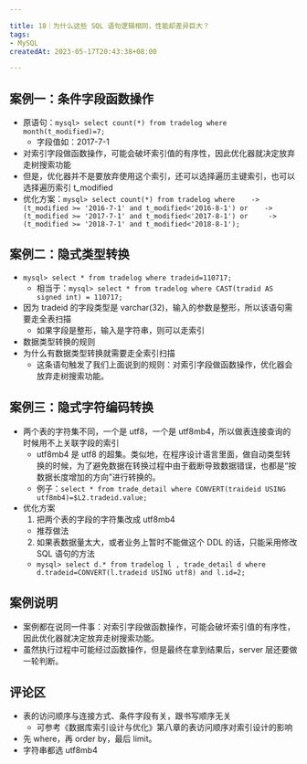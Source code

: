 ```yaml
---

title: 18｜为什么这些 SQL 语句逻辑相同，性能却差异巨大？
tags:
- MySQL
createdAt: 2023-05-17T20:43:38+08:00

---
```


## 案例一：条件字段函数操作

- 原语句：`mysql> select count(*) from tradelog where month(t_modified)=7;`
  - 字段值如：2017-7-1
- 对索引字段做函数操作，可能会破坏索引值的有序性，因此优化器就决定放弃走树搜索功能
- 但是，优化器并不是要放弃使用这个索引，还可以选择遍历主键索引，也可以选择遍历索引 t_modified
- 优化方案：`mysql> select count(*) from tradelog where    -> (t_modified >= '2016-7-1' and t_modified<'2016-8-1') or    -> (t_modified >= '2017-7-1' and t_modified<'2017-8-1') or     -> (t_modified >= '2018-7-1' and t_modified<'2018-8-1');`

## 案例二：隐式类型转换

- `mysql> select * from tradelog where tradeid=110717;`
  - 相当于：`mysql> select * from tradelog where CAST(tradid AS signed int) = 110717;`
- 因为 tradeid 的字段类型是 varchar(32)，输入的参数是整形，所以该语句需要走全表扫描
  - 如果字段是整形，输入是字符串，则可以走索引
- 数据类型转换的规则
- 为什么有数据类型转换就需要走全索引扫描
  - 这条语句触发了我们上面说到的规则：对索引字段做函数操作，优化器会放弃走树搜索功能。

## 案例三：隐式字符编码转换

- 两个表的字符集不同，一个是 utf8，一个是 utf8mb4，所以做表连接查询的时候用不上关联字段的索引
  - utf8mb4 是 utf8 的超集。类似地，在程序设计语言里面，做自动类型转换的时候，为了避免数据在转换过程中由于截断导致数据错误，也都是“按数据长度增加的方向”进行转换的。
  - 例子：`select * from trade_detail where CONVERT(traideid USING utf8mb4)=$L2.tradeid.value; `
- 优化方案
  1. 把两个表的字段的字符集改成 utf8mb4
    - 推荐做法
  2. 如果表数据量太大，或者业务上暂时不能做这个 DDL 的话，只能采用修改 SQL 语句的方法
    - `mysql> select d.* from tradelog l , trade_detail d where d.tradeid=CONVERT(l.tradeid USING utf8) and l.id=2; `

## 案例说明

- 案例都在说同一件事：对索引字段做函数操作，可能会破坏索引值的有序性，因此优化器就决定放弃走树搜索功能。
- 虽然执行过程中可能经过函数操作，但是最终在拿到结果后，server 层还要做一轮判断。

## 评论区

- 表的访问顺序与连接方式、条件字段有关，跟书写顺序无关
  - 可参考《数据库索引设计与优化》第八章的表访问顺序对索引设计的影响
- 先 where，再 order by，最后 limit。
- 字符串都选 utf8mb4
